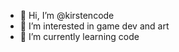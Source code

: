 - 👋 Hi, I’m @kirstencode
- 👀 I’m interested in game dev and art
- 🌱 I’m currently learning code

<!---
kirstencode/kirstencode is a ✨ special ✨ repository because its `README.md` (this file) appears on your GitHub profile.
You can click the Preview link to take a look at your changes.
--->
